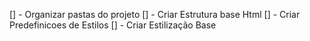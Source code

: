 



[] - Organizar pastas do projeto
[] - Criar Estrutura base Html
[] - Criar Predefinicoes de Estilos
[] - Criar Estilização Base


<!-- 
 IP Address Tracker

  Search for any IP address or domain

  IP Address
  Location
  Timezone
    UTC <!-- add offset value dynamically using the API 
  ISP
  
  <div class="attribution">
    Challenge by <a href="https://www.frontendmentor.io?ref=challenge" target="_blank">Frontend Mentor</a>. 
    Coded by <a href="#">Your Name Here</a>.
  </div>
 -->